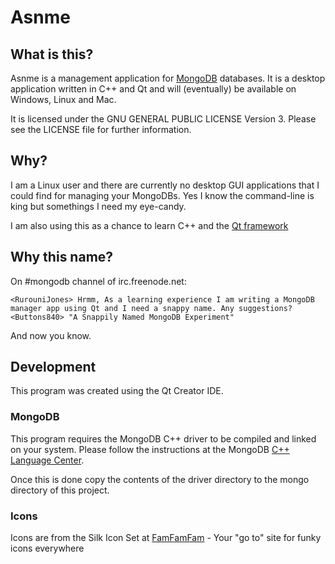 # Asnme

## What is this?

Asnme is a management application for [MongoDB](http://www.mongodb.org) databases. It is a desktop application written in C++ and Qt and will (eventually) be available on Windows, Linux and Mac.

It is licensed under the GNU GENERAL PUBLIC LICENSE Version 3. Please see the LICENSE file for further information.

## Why?

I am a Linux user and there are currently no desktop GUI applications that I could find for managing your MongoDBs. Yes I know the command-line is king but somethings I need my eye-candy.

I am also using this as a chance to learn C++ and the [Qt framework](http://qt.nokia.com/)

## Why this name?

On #mongodb channel of irc.freenode.net:

    <RurouniJones> Hrmm, As a learning experience I am writing a MongoDB manager app using Qt and I need a snappy name. Any suggestions?
    <Buttons840> "A Snappily Named MongoDB Experiment"

And now you know.

## Development

This program was created using the Qt Creator IDE.

### MongoDB

This program requires the MongoDB C++ driver to be compiled and linked on your system. Please follow the instructions at the MongoDB [C++ Language Center](http://www.mongodb.org/pages/viewpage.action?pageId=133409).

Once this is done copy the contents of the driver directory to the mongo directory of this project.

### Icons

Icons are from the Silk Icon Set at [FamFamFam](http://www.famfamfam.com) - Your "go to" site for funky icons everywhere



